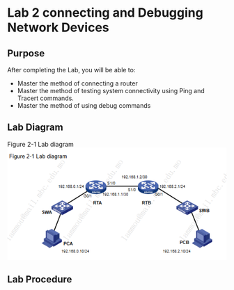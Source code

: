 # Lab 2 connecting and Debugging Network Devices

## Purpose

After completing the Lab, you will be able to:

- Master the method of connecting a router
- Master the method of testing system connectivity using Ping and Tracert commands.
- Master the method of using debug commands

## Lab Diagram

Figure 2-1 Lab diagram
![](https://github.com/eddylin2015/H3C-CM446-10-2025-C/blob/main/figure201labdiagram.png?raw=true)

## Lab Procedure
